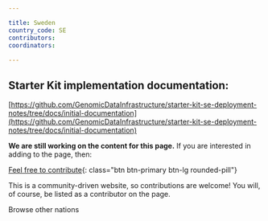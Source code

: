 ```yaml
---

title: Sweden
country_code: SE
contributors:
coordinators:
    
---
```

## Starter Kit implementation documentation: 

[https://github.com/GenomicDataInfrastructure/starter-kit-se-deployment-notes/tree/docs/initial-documentation](https://github.com/GenomicDataInfrastructure/starter-kit-se-deployment-notes/tree/docs/initial-documentation)


**We are still working on the content for this page.** If you are interested in adding to the page, then:

[Feel free to contribute](how_to_contribute){: class="btn btn-primary btn-lg rounded-pill"}

This is a community-driven website, so contributions are welcome! You will, of course, be listed as a contributor on the page.

<a onclick="window.history.back()" class="btn btn-primary btn-lg rounded-pill">Browse other nations</a>